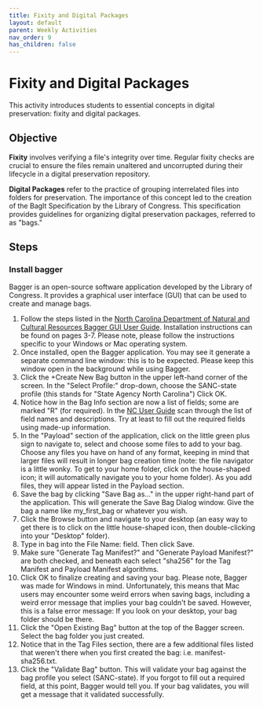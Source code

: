 ```yaml
---
title: Fixity and Digital Packages
layout: default
parent: Weekly Activities
nav_order: 9
has_children: false
---
```


# Fixity and Digital Packages

This activity introduces students to essential concepts in digital preservation: fixity and digital packages.

## Objective
__Fixity__ involves verifying a file's integrity over time. Regular fixity checks are crucial to ensure the files remain unaltered and uncorrupted during their lifecycle in a digital preservation repository.

__Digital Packages__ refer to the practice of grouping interrelated files into folders for preservation. The importance of this concept led to the creation of the BagIt Specification by the Library of Congress. This specification provides guidelines for organizing digital preservation packages, referred to as "bags."

## Steps

### Install bagger

Bagger is an open-source software application developed by the Library of Congress. It provides a graphical user interface (GUI) that can be used to create and manage bags.

1. Follow the steps listed in the [North Carolina Department of Natural and Cultural Resources Bagger GUI User
Guide](https://archives.ncdcr.gov/bagger-gui-user-guide/open). Installation instructions can be found on pages 3-7. Please note, please follow the instructions specific to your Windows or Mac operating system.
2. Once installed, open the Bagger application. You may see it generate a separate command line window: this is to be expected. Please keep this window open in the background while using Bagger.
3. Click the +Create New Bag button in the upper left-hand corner of the screen. In the "Select Profile:" drop-down, choose the SANC-state profile (this stands for "State Agency North Carolina") Click OK.
4. Notice how in the Bag Info section are now a list of fields; some are marked "R" (for required). In the [NC User Guide](https://archives.ncdcr.gov/bagger-gui-user-guide/open) scan through the list of field names and descriptions. Try at least to fill out the required fields using made-up information.
5. In the "Payload" section of the application, click on the little green plus sign to navigate to, select and choose some files to add to your bag. Choose any files you have on hand of any format, keeping in mind that larger files will result in longer bag creation time (note: the file navigator is a little wonky. To get to your home folder, click on the house-shaped icon; it will automatically navigate you to your home folder). As you add files, they will appear listed in the Payload section. 
6. Save the bag by clicking "Save Bag as..." in the upper right-hand part of the application. This will generate the Save Bag Dialog window. Give the bag a name like my_first_bag or whatever you wish. 
7. Click the Browse button and navigate to your desktop (an easy way to get there is to click on the little house-shaped icon, then double-clicking into your "Desktop" folder).
8. Type in bag into the File Name: field. Then click Save.
9. Make sure "Generate Tag Manifest?" and "Generate Payload Manifest?" are both checked, and beneath each select "sha256" for the Tag Manifest and Payload Manifest algorithms.
9. Click OK to finalize creating and saving your bag. Please note, Bagger was made for Windows in mind. Unfortunately, this means that Mac users may encounter some weird errors when saving bags, including a weird error message that implies your bag couldn't be saved. However, this is a false error message: If you look on your desktop, your bag folder should be there.
10. Click the "Open Existing Bag" button at the top of the Bagger screen. Select the bag folder you just created.
11. Notice that in the Tag Files section, there are a few additional files listed that weren't there when you first created the bag: i.e. manifest-sha256.txt.
12. Click the "Validate Bag" button. This will validate your bag against the bag profile you select (SANC-state). If you forgot to fill out a required field, at this point, Bagger would tell you. If your bag validates, you will get a message that it validated successfully.
